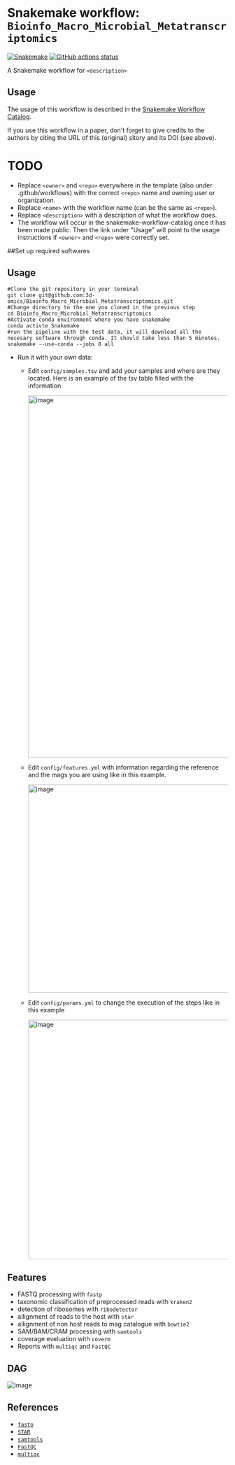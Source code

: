 # Snakemake workflow: `Bioinfo_Macro_Microbial_Metatranscriptomics`

[![Snakemake](https://img.shields.io/badge/snakemake-≥6.3.0-brightgreen.svg)](https://snakemake.github.io)
[![GitHub actions status](https://github.com/<owner>/<repo>/workflows/Tests/badge.svg?branch=main)](https://github.com/<owner>/<repo>/actions?query=branch%3Amain+workflow%3ATests)


A Snakemake workflow for `<description>`


## Usage

The usage of this workflow is described in the [Snakemake Workflow Catalog](https://snakemake.github.io/snakemake-workflow-catalog/?usage=<owner>%2F<repo>).

If you use this workflow in a paper, don't forget to give credits to the authors by citing the URL of this (original) <repo>sitory and its DOI (see above).

# TODO

* Replace `<owner>` and `<repo>` everywhere in the template (also under .github/workflows) with the correct `<repo>` name and owning user or organization.
* Replace `<name>` with the workflow name (can be the same as `<repo>`).
* Replace `<description>` with a description of what the workflow does.
* The workflow will occur in the snakemake-workflow-catalog once it has been made public. Then the link under "Usage" will point to the usage instructions if `<owner>` and `<repo>` were correctly set.

##Set up required softwares

## Usage
  ```
  #Clone the git repository in your terminal
  git clone git@github.com:3d-omics/Bioinfo_Macro_Microbial_Metatranscriptomics.git
  #Change directory to the one you cloned in the previous step
  cd Bioinfo_Macro_Microbial_Metatranscriptomics
  #Activate conda environment where you have snakemake
  conda activte Snakemake
  #run the pipeline with the test data, it will download all the necesary software through conda. It should take less than 5 minutes.
  snakemake --use-conda --jobs 8 all
  ```

- Run it with your own data:
  - Edit `config/samples.tsv` and add your samples and where are they located. Here is an example of the tsv table filled with the information

    <img width="828" alt="image" src="https://github.com/3d-omics/Bioinfo_Macro_Microbial_Metatranscriptomics/assets/103645443/1afac14d-8bc5-47da-b154-6e0c75f0e255">


  - Edit `config/features.yml` with information regarding the reference and the mags you are
    using like in this example.

    <img width="476" alt="image" src="https://github.com/3d-omics/Bioinfo_Macro_Microbial_Metatranscriptomics/assets/103645443/99af1063-9a25-4ef8-adab-1a7af1df4e64">


  - Edit `config/params.yml` to change the execution of the steps like in this example

    <img width="548" alt="image" src="https://github.com/3d-omics/Bioinfo_Macro_Microbial_Metatranscriptomics/assets/103645443/33187236-3b46-40ac-997a-2d1b49466c60">


## Features
- FASTQ processing with `fastp`
- taxonomic classification of preprocessed reads with `kraken2`
- detection of ribosomes with `ribodetector`
- allignment of reads to the host with `star`
- allignment of non host reads to mag catalogue with `bowtie2`
- SAM/BAM/CRAM processing with `samtools`
- coverage eveluation with `coverm`
- Reports with `multiqc` and `FastQC`

## DAG

![image](https://github.com/3d-omics/Bioinfo_Macro_Microbial_Metatranscriptomics/assets/103645443/59fb81c6-47a8-4307-9056-1eab5f180303)



## References

- [`fastp`](https://github.com/OpenGene/fastp)
- [`STAR`](https://github.com/alexdobin/STAR)
- [`samtools`](https://github.com/samtools/samtools)
- [`FastQC`](https://github.com/s-andrews/FastQC)
- [`multiqc`](https://github.com/ewels/MultiQC)
